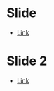 # Slide
 
- [Link](https://docs.google.com/presentation/d/1LSBdvlhEzqMdTDWZVUzWHafcER759dkmCn4bdTV4TeM/edit?usp=sharing)

# Slide 2
- [Link](https://docs.google.com/presentation/d/1SXGO8Pqfj6OABBe4XopGquoKun-sLMmVQDlFA7y7Prs/edit?usp=sharing)
